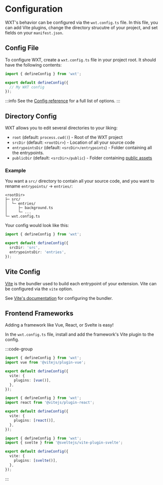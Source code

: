# Configuration

WXT's behavior can be configured via the `wxt.config.ts` file. In this file, you can add Vite plugins, change the directory strucutre of your project, and set fields on your `manifest.json`.

## Config File

To configure WXT, create a `wxt.config.ts` file in your project root. It should have the following contents:

```ts
import { defineConfig } from 'wxt';

export default defineConfig({
  // My WXT config
});
```

:::info
See the [Config reference](/api/config) for a full list of options.
:::

## Directory Config

WXT allows you to edit several directories to your liking:

- `root` (default: `process.cwd()`) - Root of the WXT project
- `srcDir` (default: `<rootDir>`) - Location of all your source code
- `entrypointsDir` (default: `<srcDir>/entrypoints`) - Folder containing all the entrypoints.
- `publicDir` (default: `<srcDir>/public`) - Folder containing [public assets](/guide/assets)

### Example

You want a `src/` directory to contain all your source code, and you want to rename `entrypoints/` &rarr; `entries/`:

```
<rootDir>
├─ src/
│  └─ entries/
│     ├─ background.ts
│     └─ ...
└─ wxt.config.ts
```

Your config would look like this:

```ts
import { defineConfig } from 'wxt';

export default defineConfig({
  srcDir: 'src',
  entrypointsDir: 'entries',
});
```

## Vite Config

[Vite](https://vitejs.dev/) is the bundler used to build each entrypoint of your extension. Vite can be configured via the `vite` option.

See [Vite's documentation](https://vitejs.dev/config/) for configuring the bundler.

## Frontend Frameworks

Adding a framework like Vue, React, or Svelte is easy!

In the `wxt.config.ts` file, install and add the framework's Vite plugin to the config.

:::code-group

```ts [Vue]
import { defineConfig } from 'wxt';
import vue from '@vitejs/plugin-vue';

export default defineConfig({
  vite: {
    plugins: [vue()],
  },
});
```

```ts [React]
import { defineConfig } from 'wxt';
import react from '@vitejs/plugin-react';

export default defineConfig({
  vite: {
    plugins: [react()],
  },
});
```

```ts [Svelte]
import { defineConfig } from 'wxt';
import { svelte } from '@sveltejs/vite-plugin-svelte';

export default defineConfig({
  vite: {
    plugins: [svelte()],
  },
});
```

:::
